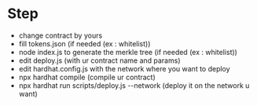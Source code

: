 # Step

- change contract by yours
- fill tokens.json (if needed (ex : whitelist))
- node index.js to generate the merkle tree (if needed (ex : whitelist))
- edit deploy.js (with ur contract name and params)
- edit hardhat.config.js with the network where you want to deploy
- npx hardhat compile (compile ur contract)
- npx hardhat run scripts/deploy.js --network <network-name> (deploy it on the network u want)
